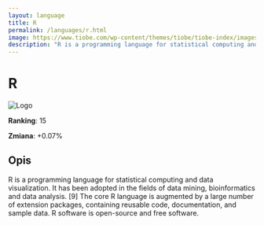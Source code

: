 ```yaml
---
layout: language
title: R
permalink: /languages/r.html
image: https://www.tiobe.com/wp-content/themes/tiobe/tiobe-index/images/R.png
description: "R is a programming language for statistical computing and data visualization. It has been adopted in the fields of data mining, bioinformatics and data analysis. [9] The core R language is augmented by a large number of extension packages, containing reusable code, documentation, and sample data. R software is open-source and free software."
---
```


# R

![Logo](https://www.tiobe.com/wp-content/themes/tiobe/tiobe-index/images/R.png)

**Ranking**: 15

**Zmiana**: +0.07%    

## Opis

R is a programming language for statistical computing and data visualization. It has been adopted in the fields of data mining, bioinformatics and data analysis. [9] The core R language is augmented by a large number of extension packages, containing reusable code, documentation, and sample data. R software is open-source and free software.
